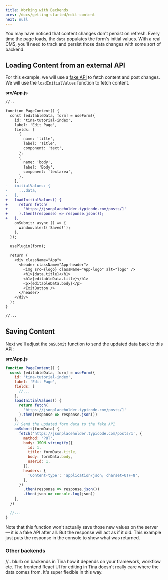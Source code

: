 ```yaml
---
title: Working with Backends
prev: /docs/getting-started/edit-content
next: null
---
```


You may have noticed that content changes don't persist on refresh. Every time the page loads, the `data` populates the form's initial values. With a real CMS, you'll need to track and persist those data changes with some sort of backend.

<!-- TODO: drill this point in better, how Tina doesn't care where the data comes from. List currently documented backend options at the moment or refer to guides to get latest info on backends. -->

## Loading Content from an external API

For this example, we will use a [fake API](https://jsonplaceholder.typicode.com/) to fetch content and post changes. We will use the `loadInitialValues` function to fetch content.

**src/App.js**

```diff
//..

function PageContent() {
  const [editableData, form] = useForm({
    id: 'tina-tutorial-index',
    label: 'Edit Page',
    fields: [
      {
        name: 'title',
        label: 'Title',
        component: 'text',
      },
      {
        name: 'body',
        label: 'Body',
        component: 'textarea',
      },
    ],
-   initialValues: {
-     ...data,
-   },
+   loadInitialValues() {
+     return fetch(
+       'https://jsonplaceholder.typicode.com/posts/1'
+     ).then((response) => response.json());
+   },
    onSubmit: async () => {
      window.alert('Saved!');
    },
  });

  usePlugin(form);

  return (
    <div className="App">
      <header className="App-header">
        <img src={logo} className="App-logo" alt="logo" />
        <h1>{data.title}</h1>
        <h1>{editableData.title}</h1>
        <p>{editableData.body}</p>
        <ExitButton />
      </header>
    </div>
  );
}

//...
```

## Saving Content

Next we'll adjust the `onSubmit` function to send the updated data back to this API:

**src/App.js**

```js
function PageContent() {
  const [editableData, form] = useForm({
    id: 'tina-tutorial-index',
    label: 'Edit Page',
    fields: [
      //...
    ],
    loadInitialValues() {
      return fetch(
        'https://jsonplaceholder.typicode.com/posts/1'
      ).then(response => response.json())
    },
    // Send the updated form data to the fake API
    onSubmit(formData) {
      fetch('https://jsonplaceholder.typicode.com/posts/1', {
        method: 'PUT',
        body: JSON.stringify({
          id: 1,
          title: formData.title,
          body: formData.body,
          userId: 1,
        }),
        headers: {
          'Content-type': 'application/json; charset=UTF-8',
        },
      })
        .then(response => response.json())
        .then(json => console.log(json))
    },
  })

  //...
}
```

Note that this function won't actually save those new values on the server — it is a fake API after all. But the response will act as if it did. This example just puts the response in the console to show what was returned.

### Other backends

//.. blurb on backends in Tina how it depends on your framework, workflow etc. The frontend React UI for editing in Tina doesn't really care where the data comes from. It's super flexible in this way.
